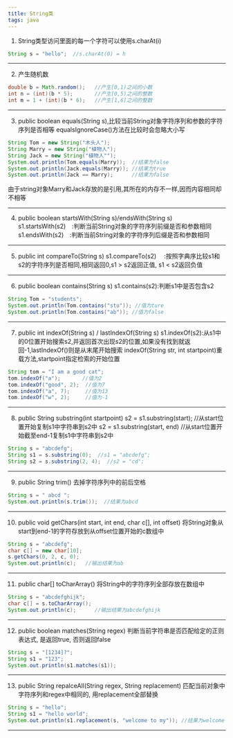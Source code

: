 ```yaml
---
title: String类
tags: java
---
```

1. String类型访问里面的每一个字符可以使用s.charAt(i)
```java
String s = "hello";  //s.charAt(0) = h
```
******
<!--more-->

2. 产生随机数
```java
double b = Math.random();   //产生[0,1)之间的小数
int n = (int)(b * 5);       //产生[0,5)之间的整数
int m = 1 + (int)(b * 6);   //产生[1,6]之间的整数
```
******

3. public boolean equals(String s),比较当前String对象字符序列和参数的字符序列是否相等
equalsIgnoreCase()方法在比较时会忽略大小写
```java
String Tom = new String("木头人");
String Marry = new String("植物人"); 
String Jack = new String("植物人"");
System.out.println(Tom.equals(Marry));  //结果为false
System.out.println(Jack.equals(Marry)); //结果为true 
System.out.println(Jack == Marry);      //结果为false
```
由于string对象Marry和Jack存放的是引用,其所在的内存不一样,因而内容相同却不相等
******

4. public boolean startsWith(String s)/endsWith(String s)
s1.startsWith(s2)&emsp;:判断当前String对象的字符序列前缀是否和参数相同
s1.endsWith(s2)&emsp;:判断当前String对象的字符序列后缀是否和参数相同
******

5. public int compareTo(String s)
s1.compareTo(s2)&emsp; :按照字典序比较s1和s2的字符序列是否相同,相同返回0,s1 > s2返回正值, s1 < s2返回负值
******

6. public boolean contains(String s)
s1.contains(s2):判断s1中是否包含s2
```java
String Tom = "students";
System.out.println(Tom.contains("stu")); //值为ture
System.out.println(Tom.contains("ab")); //值为false
```
******

7. public int indexOf(String s) / lastIndexOf(String s)
s1.indexOf(s2):从s1中的0位置开始搜索s2,并返回首次出现s2的位置,如果没有找到就返回-1,lastIndexOf()则是从末尾开始搜索
indexOf(String str, int startpoint)重载方法,startpoint指定检索的开始位置
```java
String tom = "I am a good cat";
tom.indexOf("a");       //值为2
tom.indexOf("good", 2);  //值为7
tom.indexOf("a", 7);     //值为13
tom.indexOf("w", 2);     //值为-1
```
******

8. public String substring(int startpoint)
s2 = s1.substring(start);       //从start位置开始复制s1中字符串到s2中
s2 = s1.substring(start, end)   //从start位置开始截至end-1复制s1中字符串到s2中
```java
String s = "abcdefg";
String s1 = s.substring(0);  //s1 = "abcdefg";
String s2 = s.substring(2, 4);  //s2 = "cd";
```
******

9. public String trim()
去掉字符序列中的前后空格
```java 
String s = " abcd ";
System.out.println(s.trim());  //结果为abcd
```
******

10. public void getChars(int start, int end, char c[], int offset)
将String对象从start到end-1的字符存放到从offset位置开始的c数组中
```java
String s = "abcdefg";
char c[] = new char[10];
s.getChars(0, 2, c, 0);
System.out.println(c);   //输出结果为ab
```
******

11. public char[] toCharArray()
将String中的字符序列全部存放在数组中
```java
String s = "abcdefghijk";
char c[] = s.toCharArray();
System.out.println(c);      //输出结果为abcdefghijk
```
******

12. public boolean matches(String regex) 
判断当前字符串是否匹配给定的正则表达式, 是返回true, 否则返回false
```java
String s = "[1234]?";
String s1 = "123";
System.out.println(s1.matches(s1));
```
******

13. public String repalceAll(String regex, String replacement)
匹配当前对象中字符序列和regex中相同的, 用replacement全部替换
```java
String s = "hello";
String s1 = "hello world";
System.out.println(s1.replacement(s, "welcome to my")); //结果为welcome to my world
```
******

